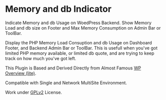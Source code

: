 Memory and db Indicator
=======================

Indicate Memory and db Usage on WoedPress Backend. Show Memory Load and db size on Footer and Max Memory Consumption on Admin Bar or ToolBar.

Display the PHP Memory Load Consuption and db Usage on Dashboard Footer, and Backend Admin Bar or ToolBar. This is usefull when you've got limited PHP memory available, or limited db quote, and are trying to keep track on how much you've got left.

This Plugin is Based and Derived Directly from Almost Famous [WP Overview (lite)](http://wordpress.org/extend/plugins/wp-overview-lite/).

Compatible with Single and Network MultiSite Environment.

Work under [GPLv2](http://www.gnu.org/licenses/gpl-2.0.html) License.